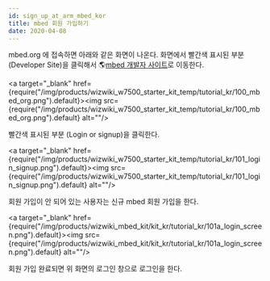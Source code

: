 ```yaml
---
id: sign_up_at_arm_mbed_kor
title: mbed 회원 가입하기
date: 2020-04-08
---
```


mbed.org 에 접속하면 아래와 같은 화면이 나온다. 화면에서 빨간색 표시된 부분 (Developer Site)을 클릭해서
🌎[mbed 개발자 사이트](https://developer.mbed.org)로 이동한다.

<a target="_blank" href={require("/img/products/wizwiki_w7500_starter_kit_temp/tutorial_kr/100_mbed_org.png").default}><img src={require("/img/products/wizwiki_w7500_starter_kit_temp/tutorial_kr/100_mbed_org.png").default} alt=""/></a>

빨간색 표시된 부분 (Login or signup)을 클릭한다.

<a target="_blank" href={require("/img/products/wizwiki_w7500_starter_kit_temp/tutorial_kr/101_login_signup.png").default}><img src={require("/img/products/wizwiki_w7500_starter_kit_temp/tutorial_kr/101_login_signup.png").default} alt=""/></a>

회원 가입이 안 되어 있는 사용자는 신규 mbed 회원 가입을 한다.

<a target="_blank" href={require("/img/products/wizwiki_mbed_kit/kit_kr/tutorial_kr/101a_login_screen.png").default}><img src={require("/img/products/wizwiki_mbed_kit/kit_kr/tutorial_kr/101a_login_screen.png").default} alt=""/></a>

회원 가입 완료되면 위 화면의 로그인 창으로 로그인을 한다.
